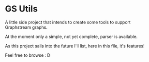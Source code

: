 # GS Utils

A little side project that intends to create some tools to support Graphstream graphs.

At the moment only a simple, not yet complete, parser is available.

As this project sails into the future I'll list, here in this file, it's features!

Feel free to browse : D
